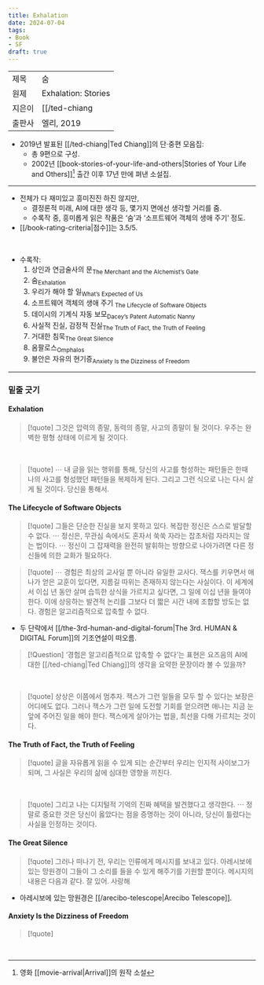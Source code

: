 ```yaml
---
title: Exhalation
date: 2024-07-04
tags:
- Book
- SF
draft: true
---
```


| | |
| --- | --- |
| 제목 | 숨 |
| 원제 | Exhalation: Stories |
| 지은이 | [[/ted-chiang|Ted Chiang]] |
| 출판사 | 엘리, 2019 |

- 2019년 발표된 [[/ted-chiang|Ted Chiang]]의 단·중편 모음집:
    - 총 9편으로 구성.
    - 2002년 [[book-stories-of-your-life-and-others|Stories of Your Life and Others]][^1] 출간 이후 17년 만에 펴낸 소설집.

[^1]: 영화 [[movie-arrival|Arrival]]의 원작 소설

---
- 전체가 다 재미있고 흥미진진 하진 않지만,
    - 결정론적 미래, AI에 대한 생각 등, 몇가지 면에선 생각할 거리를 줌.
    - 수록작 중, 흥미롭게 읽은 작품은 ‘숨’과 ‘소프트웨어 객체의 생애 주기’ 정도.
- [[/book-rating-criteria|점수]]는 3.5/5.

<BR />

- 수록작:
    1. 상인과 연금술사의 문<sub>The Merchant and the Alchemist’s Gate</sub>
    2. 숨<sub>Exhalation</sub>
    3. 우리가 해야 할 일<sub>What’s Expected of Us</sub>
    4. 소프트웨어 객체의 생애 주기<sub> The Lifecycle of Software Objects</sub>
    5. 데이시의 기계식 자동 보모<sub>Dacey’s Patent Automatic Nanny</sub>
    6. 사실적 진실, 감정적 진실<sub>The Truth of Fact, the Truth of Feeling</sub>
    7. 거대한 침묵<sub>The Great Silence</sub>
    8. 옴팔로스<sub>Omphalos</sub>
    9. 불안은 자유의 현기증<sub>Anxiety Is the Dizziness of Freedom</sub>


---
### 밑줄 긋기

#### Exhalation
> [!quote] 그것은 압력의 종말, 동력의 종말, 사고의 종말이 될 것이다. 우주는 완벽한 평형 상태에 이르게 될 것이다.

<BR />

> [!quote] $\cdots$ 내 글을 읽는 행위를 통해, 당신의 사고를 형성하는 패턴들은 한때 나의 사고를 형성했던 패턴들을 복제하게 된다. 그리고 그런 식으로 나는 다시 살게 될 것이다. 당신을 통해서.


#### The Lifecycle of Software Objects
> [!quote] 그들은 단순한 진실을 보지 못하고 있다. 복잡한 정신은 스스로 발달할 수 없다. $\cdots$ 정신은, 무관심 속에서도 혼자서 쑥쑥 자라는 잡초처럼 자라지는 않는 법이다. $\cdots$ 정신이 그 잡재력을 완전히 발휘하는 방향으로 나아가려면 다른 정신들에 의한 교화가 필요하다.

> [!quote] $\cdots$ 경험은 최상의 교사일 뿐 아니라 유일한 교사다. 잭스를 키우면서 애나가 얻은 교훈이 있다면, 지름길 따위는 존재하지 않는다는 사실이다. 이 세계에서 이십 년 동안 살며 습득한 상식을 가르치고 싶다면, 그 일에 이십 년을 들여야 한다. 이에 상응하는 발견적 논리를 그보다 더 짧은 시간 내에 조합할 방도는 없다. 경험은 알고리즘적으로 압축할 수 없다.

- 두 단락에서 [[/the-3rd-human-and-digital-forum|The 3rd. HUMAN & DIGITAL Forum]]의 기조연설이 떠오름.

> [!Question] ‘경험은 알고리즘적으로 압축할 수 없다’는 표현은 요즈음의 AI에 대한 [[/ted-chiang|Ted Chiang]]의 생각을 요약한 문장이라 볼 수 있을까?

<BR />

> [!quote] 상상은 이쯤에서 멈추자. 잭스가 그런 일들을 모두 할 수 있다는 보장은 어디에도 없다. 그러나 잭스가 그런 일에 도전할 기회를 얻으려면 애나는 지금 눈앞에 주어진 일을 해야 한다. 잭스에게 살아가는 법을, 최선을 다해 가르치는 것이다.

#### The Truth of Fact, the Truth of Feeling
> [!quote] 글을 자유롭게 읽을 수 있게 되는 순간부터 우리는 인지적 사이보그가 되며, 그 사실은 우리의 삶에 심대한 영향을 끼친다.

<BR />

> [!quote] 그리고 나는 디지털적 기억의 진짜 혜택을 발견했다고 생각한다. $\cdots$ 정말로 중요한 것은 당신이 옳았다는 점을 증명하는 것이 아니라, 당신이 틀렸다는 사실을 인정하는 것이다.


#### The Great Silence
> [!quote] 그러나 떠나기 전, 우리는 인류에게 메시지를 보내고 있다. 아레시보에 있는 망원경이 그들이 그 소리를 들을 수 있게 해주기를 기원할 뿐이다. 메시지의 내용은 다음과 같다.
> 잘 있어. 사랑해
- 아레시보에 있는 망원경은 [[/arecibo-telescope|Arecibo Telescope]].



#### Anxiety Is the Dizziness of Freedom
> [!quote]

<BR />
                                                                                                                                                                                                                                                                                                                                                                                                                                                                                                                                                                                                                                                                                                                                                                                                                                                                                                                                                                                                                                                                                                                                                                                                                                                                                                                                                                                                                                                                                                                                                                                              


